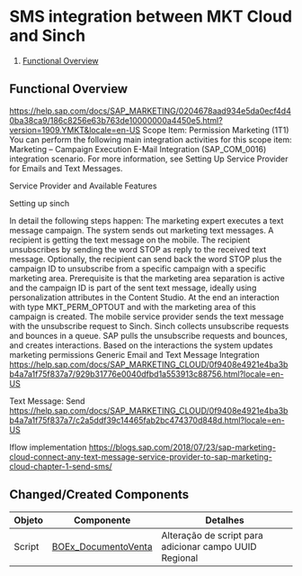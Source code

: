 # SMS integration between MKT Cloud and Sinch
1. [Functional Overview](#functionalOverview)

## <a id="functionalOverview" /> Functional Overview
https://help.sap.com/docs/SAP_MARKETING/0204678aad934e5da0ecf4d40ba38ca9/186c8256e63b763de10000000a4450e5.html?version=1909.YMKT&locale=en-US
Scope Item: Permission Marketing (1T1)
You can perform the following main integration activities for this scope item:
Marketing – Campaign Execution E-Mail Integration (SAP_COM_0016) integration scenario. For more information, see Setting Up Service Provider for Emails and Text Messages.

Service Provider and Available Features

Setting up sinch

In detail the following steps happen:
The marketing expert executes a text message campaign.
The system sends out marketing text messages.
A recipient is getting the text message on the mobile.
The recipient unsubscribes by sending the word STOP as reply to the received text message. Optionally, the recipient can send back the word STOP plus the campaign ID to unsubscribe from a specific campaign with a specific marketing area. Prerequisite is that the marketing area separation is active and the campaign ID is part of the sent text message, ideally using personalization attributes in the Content Studio.
At the end an interaction with type MKT_PERM_OPTOUT and with the marketing area of this campaign is created.
The mobile service provider sends the text message with the unsubscribe request to Sinch.
Sinch collects unsubscribe requests and bounces in a queue.
SAP pulls the unsubscribe requests and bounces, and creates interactions.
Based on the interactions the system updates marketing permissions
Generic Email and Text Message Integration
https://help.sap.com/docs/SAP_MARKETING_CLOUD/0f9408e4921e4ba3bb4a7a1f75f837a7/929b31776e0040dfbd1a553913c88756.html?locale=en-US

Text Message: Send
https://help.sap.com/docs/SAP_MARKETING_CLOUD/0f9408e4921e4ba3bb4a7a1f75f837a7/c2a5ddf39c14465fab2bc474370d848d.html?locale=en-US

Iflow implementation
https://blogs.sap.com/2018/07/23/sap-marketing-cloud-connect-any-text-message-service-provider-to-sap-marketing-cloud-chapter-1-send-sms/


## <a id="componentes" /> Changed/Created Components

| Objeto | Componente | Detalhes |
|---------|-----------|----------|
|Script|[BOEx_DocumentoVenta](github.com/vertracx/SquadSalesService/blob/main/Concha%20y%20Toro/Cloud%20for%20Customer/Melhorias%20Pedidos%20de%20Venda/%5BRN_PV25%5D%20Criar%20campo%20Regional/BOEx_DocumentoVenta.xbo)|Alteração de script para adicionar campo UUID Regional|
